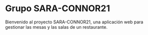 # Grupo SARA-CONNOR21

Bienvenido al proyecto SARA-CONNOR21, una aplicación web para gestionar las mesas y las salas de un restaurante.